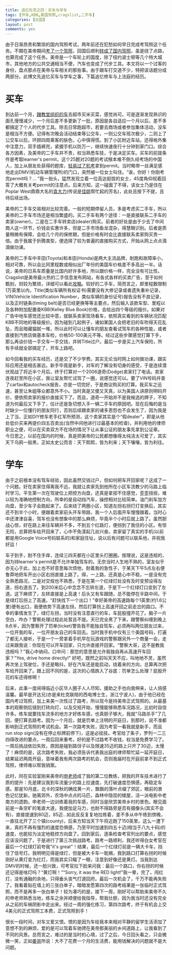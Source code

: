 ```yaml
---
title: 追忆杜克之四：买车与学车
tags: [开车,KBB,美国驾照,cragslist,二手车]
categories: [出国]
layout: post
comments: yes
---
```


由于日渐昂贵和繁琐的国内驾照考试，两年前还在犯愁如何早日完成考驾照这个任务。不期在美帝期间[考了一个驾照](http://sixf.org/cn/2014/01/us-driver-license-nc)，回国后顺利[转成了国内驾照](http://sixf.org/cn/2014/03/driver-license-transfer-us-hangzhou)，虽是绕了点路，也算完成了这个任务。美帝是一个车轮上的国度，除了纽约波士顿等几个特大城市，其他地方的公共交通相当不便，汽车也变成了代步工具。本文将以一个过客的身份，盘点那点在美帝与车相关的那些事。由于跟车打交道不少，特把该话题分成两部分。此博文先追忆买车与学车之事，下篇追忆修车与上法庭的经历。

# 买车

到达前一个月，[蹭教堂组织的车](http://sixf.org/cn/2014/03/duke-memoir-baptist-church-ihouse)去超市买米买菜，感觉尚可。可是逐渐发现熟识的面孔慢慢减少，一个月后差不多更新了一批，原因是各自适应一个月以后，差不多都搞定了个人的代步工具。除去日常跑超市，若要去商场或者参加集体活动，没车是相当不方便。记得有次晚会活动结束等公交车，一则公交车班次极少，二则上了公交车以后，环顾四周乘客的肤色，心中慎得慌。到了小区附近车站，还得格外集中注意力，双手插裤兜，紧握手机以防万一，继续快速夜行十分钟到家门口。综合各方因素，及美帝的二手车并不贵，权当熟悉车技，于是决定买车。买车的前提条件是考取learner's permit，这个25题对20题的考试根本难不倒久经考场的中国人，加上从朋友处获得的题库，[轻易过了机考](http://sixf.org/cn/2014/01/us-driver-license-nc)拿到permit。当时略带一丝满足感地走出DMV(机动车辆管理所)的门口，突然被一位女士叫住。“诶，你好！你刚考完permit吗？... ”我一抬头，猛然发现立着一位高达挺拔的女士，45度角仰视着回答了大概有关考permit的注意点。后来方知，这一碰面了不得，该女士乃是住在Poplar West鼎鼎大名的[袁大力](http://faculty.ecnu.edu.cn/s/1692/main.jspy)(传说是[佳姐](http://www.5055.cn/Item/10891.aspx)帮忙起的芳名)，此处且按下不提，且待后续出场。

美帝的二手车交易相对比较完善。一般的短期停留人员，多是考虑买二手车，所以美帝的二手车市场还是相当繁盛的。买二手车有两个途径：一是直接联系二手车的卖家(owner)，二是在二手车转卖店(dealer)购买。前者的好处是由于少去了中间商人这一环节，价钱会实惠许多，但是二手市场鱼龙混杂，得慧眼识别。后者是质量稍微有保障，会给几个月的保修期，但是价格有时会比直接联系卖家购买贵一倍。由于我属于折腾类型，便选择了较为普遍的直接购买方式，开始从网上点点滴滴做功课。

美帝的二手车中丰田(Toyota)和本田(Honda)是两大主流品牌，耐跑和故障率小，相对可靠，所以会比同里程数或相似出厂年份的美国车价格差不多高出一半。话说，美帝的日系车质量是比国内好许多地，所以跟价格一样，完全没有可比性。Cragslist是美帝最火热的二手信息发布网站，有各式各样的买卖广告，至于如何甄别，则较为繁琐，详细可以看此[攻略](http://blog.renren.com/share/232508440/14149468179)。较好的二手车，简而言之，即里程数限制1万英里以内，Title(类似车辆所有权证书)需要没有大修记录或者遗失重补记录，VIN(Vehicle Identification Number，类似车辆的身份证号)报告没有不良记录，以及正时链条(timing belt)是否已经更换等等主要点，然后输入该款车型、里程以及各种附加配置查KBB(Kelley Blue Book)价格，会给出四个等级的报价。如果对广告中地车感觉还比较中意，就联系卖家现场看车，依照真实看到的车辆状况匹配KBB不同地的等级报价。因为碰到几起例子，诸如某国人会把老旧的车吹得天花乱坠，而且暗藏猫腻一堆，所以此时可以让懂车的朋友查看试驾车的各种性能，或者直接到汽修店做基本车检，价格50-100美元不等。经过这些步骤感觉打算下手，那么再谈价钱一手交车一手交钱，并转Title过户。最后一步是买上汽车保险，所有手续就全部搞定了，开车上路吧。

如今回看我的买车经历，还是交了不少学费。其实无论当时网上如何做功课，跟实际应用还是相去甚远。新手毕竟是新手，对车的了解没有切身的感受，于是连续潜伏观战了将近半个月后，终于打算对一个2006道奇(Dodge)卖家打了电话。卖家连夜赶至所在小区，我让室友帮忙试驾了一圈，说感觉还可以。要了VIN号码并查了carfax和autocheck报告，亦是一切完好，于是商议购买的打算。我买车之迅速，甚至让朱姐等众都意外不小。当时真是又傻又天真，以为美国人讲原则明码开价，便依照卖家的报价直接买下了。而且，道奇一开始并不是我候选的牌子，不知道为何最后又下手了，估计还是急切想入手一辆二手车的原因吧。现在后悔的是当时缺少一位懂行的朋友同行，否则后续跟卖家的诸多恩怨也不会发生了，因为我是上了当，正如DIY修车老手红军所预测，这个卖家其实是个“假dealer”，即是从他处低价买来再提价四五百卖出(当然中间他进行过最基本的检查)，并利用他的律师职业之便，可以在买卖双方不在场的情况下让从事公证的朋友事先拿到公证章。 今日思之，以前在国内的时候，真是把美帝的公民都想像得太纯洁太可爱了，其实天下乌鸦一般黑，正如太史公而言：天下熙熙，皆为利来；天下嚷嚷，皆为利往。

# 学车

由于之前根本没有驾车经验，因此虽然交钱过户，但如何把车开回家呢？这成了一个问题。好在卖家住得离我不远，我就让卖家先到他所在小区车流教少的马路上临时学习。平生第一次在驾驶位上把控方向盘，还真是拿捏不住感觉，歪歪扭扭，难以较为准确地控制方向，所幸的是自动挡汽车，操控相对比较简单。油门刹车加方向盘，至少车子会跑起来了。后来绕了两圈小区，知道左拐右拐打灯变换后，其实还不到半个小时，便跟着卖家前头开车带路，我一个人后面开车慢慢跟着。当时心中还津津自喜，驾车也没有想象中的那么麻烦，毕竟半个小时后就上路了。虽然胆战心惊，好在路上来往车辆并不多，不到五个红路灯，便拐到了我住的小区。有惊无险，总算把车给开回来了，心中不免漾起几丝兴奋。卖家留了真实的手机(以前都是用Google Voice号码联系的)和家庭住址，说以后有问题可以联系他，并祝我好运！

车子到手，耐不住手痒，连续三四天都在小区里头打圈圈。按理说，这是违规的，因为持learner's permit是不允许单独驾车的。无奈当时人生地不熟的，室友似乎亦无心于此，加上也不好意思每次烦他，耐着我的急性子，于某天下午5点左右便鲁莽地把车开出小区右拐直接上路了。得，一上路，还真是心中不稳，一是没有完全熟悉路况，二是对交规也不熟悉，于是在第一个红绿灯处没有及时变预设得左道，拐右道去了。到200米后心中念念不忘转左道，于是下一个红绿灯口变到了左道。这下麻烦了，左转直接是上高速！后头又有车跟随，总不能停在半路中间，于是绿灯后拐上了高速。“赶快找下一个出口！”幸好美帝的高速路每个1英里(约1.6公里)便有出口，我便依势下高速左拐，然后打算拐上高速开回之前走岔的路口。不幸的事情发生了，绿灯左拐，当时没有注意直行的车，车屁股撞开花了。脑子一片空白，咋办？警察处理过程此处暂且不提。天已完全黑了下来，跟警察纠缠到晚上8点半，因为警察开了罚单(ticket)警告我不能独自驾车，必须再叫两位朋友过来，一位开我的车，一位开朋友自己的车回去。当时我手机中仅有三个美国号码，打遍了都无人接听，于是一个一旁拿着手机早在玩游戏的警察跟另外一个商量一会，走过来跟我说：你现在可以开车回家，只允许直接开回家。“警察大哥，这不是教我违规吗？”我心中纳闷，口中问：那您的意思是允许我独自再从高速开车回家？"Yes, drive home directly!" 好吧，既然之前叫天天不应，叫地地不灵，虽然再次坐上驾驶位，手还是略抖，好在汽车还是能启动，绕着来的方向，总算再次把车给开回来了。跟上回不同的是，这次的心情跌入了谷底：罚单怎么处理？屁股开花的车还得修啊！

后来，此事一度闹得临近小区华人圈子人人尽知，援助之手也向我伸来，让人倍感温馨。最早是开达兄(亦是来杜克联陪的西电博士生，浙江宁波人)，由于他已经在国内考过驾照，加上来美一次性过了路考，所以现今是持美帝正式驾照的。从最基本的观察侧后镜到打转向灯，以及交规开始，慢慢能够熟悉车况路况，比初时自信许多。练车就要找车流多的地方才好练车感，也真胆子够大，我就“马路杀手”了几回，便打算去路考。因为一个月后，就是罚单上注明的开庭日，到那时，说不准都影响到正式驾照的考试机会。第一次路考失败，因为考官一看我就是新手，而且run stop sign(没有在停止标牌前停下)，这是必挂技。考官给了条子，罗列一二三四得改进的要点，一周后回来重考。好的是不过路考不收钱，权当是免费学习了。一周后挑战依旧失败，原因是碰到路伢子以及限速35迈的路上只开了30迈，太慢了！麻烦的是，这次路考失败，我必须告诉代表我出庭的律师帮忙延一延开庭日，结果延迟两周开庭，意味着我有两次路考的机会，否则我届时在开庭前拿不到正式驾照，律师难以帮我销案。

此时，同在实验室刚来美帝的[申老师](http://eco.ibcas.ac.cn/station/shennj/shenguozhen.htm)成了我的第二位教练，把我的开车技术进行了质的提升：先是建议我到车流量少的路上拉速度，先打破速度恐惧感，再稳定车感。那是10月底，北卡的深秋的确炫黄一片，飘飘的落叶点缀了郊区，眼前的景色记忆犹新。驰离郊外，农场中点点的马匹，森林中隐现的矮屋，活一派电影中老南方的遗韵。申老师一边训练着我的车感，同时当是欣赏美帝乡村的景色。眼见面前是一条空旷的笔直大道，我便加足马力，也耐不得路旁是否有摄像头(其实不会有)，直接提速到80迈，85迈...如此反反复复地拉练着，差不多从中午练到傍晚，一直往北开了三个镇(county)，后来方知当天下午将近跑了150英里。这么一遭下来，真的不再有强烈的速度恐惧感，乃至平时加速到四五十迈(相当于八九十码)的速度，也能较为淡定地稳控方向盘了。回到家后，逐条检查考官列出的要点，感觉应该没问题了，于是进行了第三次挑战路考。路考一路顺利，我还听得白女考官在最后一个红绿灯前夸我"it's great"！结果，最后一个红绿灯前是一辆大卡车，挡住了信号灯。我明明见得是绿灯，但是被大卡车一耽搁，我到路口打算右拐的时候刚好从黄灯变为红灯，而我其实只瞄了一眼，注意到好像还是黄灯。当我到达DMV的时候，还一脸兴致，可考官拉下脸来问我：最后一个路口，你右拐的时候还记得是啥灯吗？“黄灯啊！”“Sorry, it was the RED light!”我一晕，完了，闯红灯，没有通融的余地，只得垂头丧气打道回府。最后一次机会了，千万不能再失败了。我看着贴在墙上的三张白单子，暗暗发愿第四次的路考结果是一张临时正式驾照，而不是再多一张白单子！较为凑巧的是，接下一周，刚好可以帮助来美帝不久的申老师熟悉当地，练车之余并顺便给我指导，帮我壮胆，因为我当时还没有完全从之前的车祸阴影中走出来。经过一周的强化练习，第四次路考，终于有机会上交4美元的正式驾照工本费，正式驾照到手！

很长一段时间，对车又爱又恨。恨的是因为车给我本来相对平静的留学生活添加了意想不到的麻烦，爱的是可以驾着车驰骋在美帝那美丽的乡间道路上，让我看到了不同的风景。总而言之，难过的是当时的心境，过了之后，今日回头看之，只会微微一笑，正如[姜哥](http://www.bysy.edu.cn/yyxw/xwbd/58261.shtml)所说：大不了花费一个月的生活费，能用钱解决的问题就不是大问题。